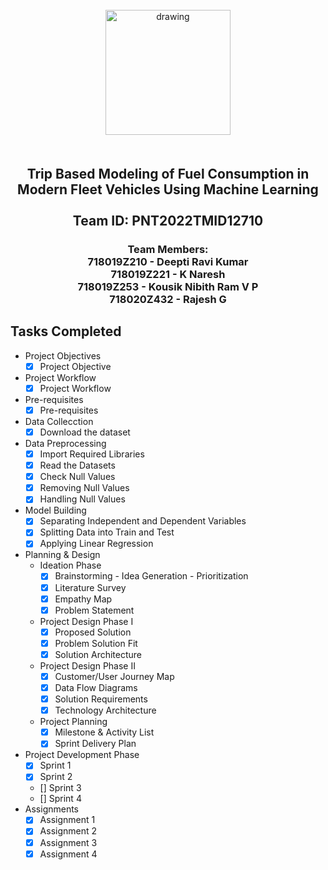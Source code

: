 <br>
    <div align="center">
        <img src="https://upload.wikimedia.org/wikipedia/commons/5/51/IBM_logo.svg"  align="center" alt="drawing" width="200" />
        <h2 align="center" style="margin-top:50px"> Trip Based Modeling of Fuel Consumption in Modern Fleet Vehicles Using Machine Learning
        <br><br>Team ID: PNT2022TMID12710</h2>
<h3>Team Members:<br>
718019Z210 - Deepti Ravi Kumar<br>
718019Z221 - K Naresh<br>
718019Z253 - Kousik Nibith Ram V P<br>
718020Z432 - Rajesh G<h3>
    </div>
 
## Tasks Completed 
- Project Objectives
    - [x] Project Objective<br>
- Project Workflow
    - [x] Project Workflow<br>
- Pre-requisites
    - [x] Pre-requisites<br>
- Data Collecction
    - [x] Download the dataset<br>
- Data Preprocessing
    - [x] Import Required Libraries<br>
    - [x] Read the Datasets<br>
    - [x] Check Null Values<br>
    - [x] Removing Null Values<br>
    - [x] Handling Null Values<br>
- Model Building 
    - [x] Separating Independent and Dependent Variables<br>
    - [x] Splitting Data into Train and Test<br>
    - [x] Applying Linear Regression<br>
- Planning & Design
    - Ideation Phase
        -  [x] Brainstorming - Idea Generation - Prioritization<br>
        -  [x] Literature Survey <br>
        -  [x] Empathy Map <br>
        -  [x] Problem Statement <br>
    - Project Design Phase I
        - [x] Proposed Solution <br>
        - [x] Problem Solution Fit <br>
        - [x] Solution Architecture <br>
    - Project Design Phase II
        - [x] Customer/User Journey Map <br>
        - [x] Data Flow Diagrams <br>
        - [x] Solution Requirements  <br>
        - [x] Technology Architecture <br>
    - Project Planning
        - [x] Milestone & Activity List<br>
        - [x] Sprint Delivery Plan<br>
- Project Development Phase
    - [x] Sprint 1<br>
    - [x] Sprint 2<br>
    - [] Sprint 3<br>
    - [] Sprint 4<br>
- Assignments
    -  [x] Assignment 1 <br>
    -  [x] Assignment 2  <br>    
    -  [x] Assignment 3  <br> 
    -  [x] Assignment 4  <br> 
<br>
 


